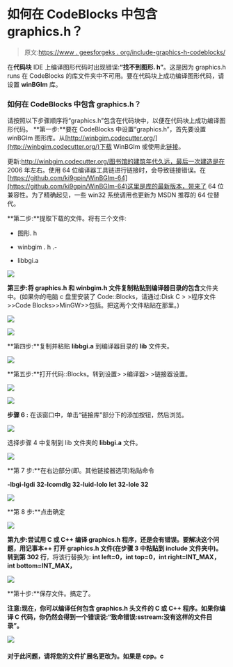 # 如何在 CodeBlocks 中包含 graphics.h？

> 原文:[https://www . geesforgeks . org/include-graphics-h-codeblocks/](https://www.geeksforgeeks.org/include-graphics-h-codeblocks/)

在**代码块** IDE 上编译图形代码时出现错误:**“找不到图形. h”**。这是因为 graphics.h runs 在 CodeBlocks 的库文件夹中不可用。要在代码块上成功编译图形代码，请设置 **winBGIm** 库。

### 如何在 CodeBlocks 中包含 graphics.h？

请按照以下步骤顺序将“graphics.h”包含在代码块中，以便在代码块上成功编译图形代码。
**第一步:**要在 CodeBlocks 中设置“graphics.h”，首先要设置 winBGIm 图形库。从[http://winbgim.codecutter.org/](http://winbgim.codecutter.org/)下载 WinBGIm 或使用此[链接](http://www.codewithc.com/wp-content/uploads/2014/04/WinBGIm_Library6_0_Nov2005.zip)。

更新:http://winbgim.codecutter.org/图书馆的建筑年代久远，最后一次建造是在 2006 年左右。使用 64 位编译器工具链进行链接时，会导致链接错误。在[https://github.com/ki9gpin/WinBGIm-64](https://github.com/ki9gpin/WinBGIm-64)这里是库的最新版本，带来了 64 位兼容性。为了精确起见，一些 win32 系统调用也更新为 MSDN 推荐的 64 位替代。

**第二步:**提取下载的文件。将有三个文件:

*   图形. h

*   winbgim . h .-

*   libbgi.a

![](img/da0ce9abd8093184eb3ee0d593b3c053.png)

**第三步:**将 **graphics.h** 和 **winbgim.h** 文件复制粘贴到编译器目录的**包含**文件夹中。(如果你的电脑 c 盘里安装了 Code::Blocks，请通过:Disk C > >程序文件>>Code Blocks>>MinGW>>包括。把这两个文件粘贴在那里。)

![](img/4c206f0f6efc988558c269d742b5656f.png)

![](img/af5073e72426c90f6fb0e631d99aafad.png)

**第四步:**复制并粘贴 **libbgi.a** 到编译器目录的 **lib** 文件夹。

![](img/29d5d1b4e0827f93602956c366119e68.png)

**第五步:**打开代码::Blocks。转到设置> >编译器> >链接器设置。

![](img/9611f6267be11130066bccb5e2d1d112.png)

![](img/36faaad30a1739fe00f26580590921e6.png)

**步骤 6 :** 在该窗口中，单击“链接库”部分下的添加按钮，然后浏览。

![](img/098f71825589bb3d269dd8cd82e6a657.png)

选择步骤 4 中复制到 lib 文件夹的 **libbgi.a** 文件。

![](img/a2b8663c0e3b58ee01c4a6e6273ce317.png)

**第 7 步:**在右边部分(即。其他链接器选项)粘贴命令

**-lbgi-lgdi 32-lcomdlg 32-luid-lolo let 32-lole 32**

![](img/3ca7b8e52c37bfa5c00cfb71011d4e5d.png)

**第 8 步:**点击确定

![](img/573bc7358c326224361d52590ec60817.png)

**第九步:**尝试用 C 或 C++ 编译 graphics.h 程序，还是会有错误。要解决这个问题，用记事本++ 打开 graphics.h 文件(在步骤 3 中粘贴到 include 文件夹中)。转到**第 302 行**，将该行替换为: **int left=0，int top=0，int right=INT_MAX，int bottom=INT_MAX，**

![](img/131493a9f4e7c28686333a9618ad9eda.png)

**第十步:**保存文件。搞定了。

**注意:**现在，你可以编译任何包含 graphics.h 头文件的 C 或 C++ 程序。如果你编译 C 代码，你仍然会得到一个错误说:**“致命错误:sstream:没有这样的文件目录”。**

![](img/499e1fa7c88168757fab74efe9224e0a.png)

#### **对于此问题，请将您的文件扩展名更改为。如果是 cpp。c**